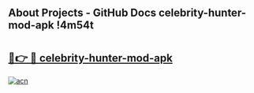 ## About Projects - GitHub Docs celebrity-hunter-mod-apk !4m54t

# <h2><a href="https://andorid.site?title=celebrity-hunter-mod-apk&ref=19M">🔗👉 🔴 celebrity-hunter-mod-apk</a></h2>

[![acn](https://github.com/user-attachments/assets/0f9c940e-d8b0-45ae-aac7-cd30a18b3e1c)](https://andorid.site?title=celebrity-hunter-mod-apk&ref=19M)
